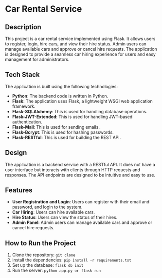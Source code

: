 # Car Rental Service

## Description
This project is a car rental service implemented using Flask. It allows users to register, login, hire cars, and view their hire status. Admin users can manage available cars and approve or cancel hire requests. The application is designed to provide a seamless car hiring experience for users and easy management for administrators.

## Tech Stack
The application is built using the following technologies:
- **Python**: The backend code is written in Python.
- **Flask**: The application uses Flask, a lightweight WSGI web application framework.
- **Flask-SQLAlchemy**: This is used for handling database operations.
- **Flask-JWT-Extended**: This is used for handling JWT-based authentication.
- **Flask-Mail**: This is used for sending emails.
- **Flask-Bcrypt**: This is used for hashing passwords.
- **Flask-RESTful**: This is used for building the REST API.

## Design
The application is a backend service with a RESTful API. It does not have a user interface but interacts with clients through HTTP requests and responses. The API endpoints are designed to be intuitive and easy to use.

## Features
- **User Registration and Login**: Users can register with their email and password, and login to the system.
- **Car Hiring**: Users can hire available cars.
- **Hire Status**: Users can view the status of their hires.
- **Admin Panel**: Admin users can manage available cars and approve or cancel hire requests.

## How to Run the Project
1. Clone the repository: `git clone `
2. Install the dependencies: `pip install -r requirements.txt`
3. Set up the database: `flask db init`
4. Run the server: `python app.py or flask run`
